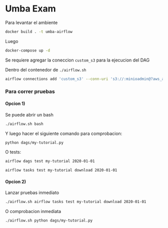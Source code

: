 # Umba Exam

Para levantar el ambiente

```bash
docker build . -t umba-airflow
```

Luego

```bash
docker-compose up -d
```

Se requiere agregar la coneccion `custom_s3` para la ejecucion del DAG

Dentro del contenedor de `./airflow.sh`

```bash
airflow connections add 'custom_s3' --conn-uri 's3://:minioadmin@?aws_access_key_id=minioadmin&aws_secret_access_key=minioadmin&host=http%3A%2F%2Fminio%3A9000'
```

### Para correr pruebas

#### Opcion 1)

Se puede abrir un bash

```bash
./airflow.sh bash
```

Y luego hacer el siguiente comando para comprobacion:

```bash
python dags/my-tutorial.py
```

O tests:

```bash
airflow dags test my-tutorial 2020-01-01
```

```sh
airflow tasks test my-tutorial download 2020-01-01
```

#### Opcion 2)

Lanzar pruebas inmediato

```bash
./airflow.sh airflow tasks test my-tutorial download 2020-01-01
```

O comprobacion inmediata

```bash
./airflow.sh python dags/my-tutorial.py
```
